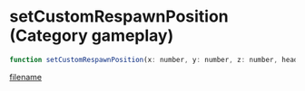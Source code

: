 # setCustomRespawnPosition (Category gameplay)

```js
function setCustomRespawnPosition(x: number, y: number, z: number, heading: number): void
```

[filename](setCustomRespawnPosition_m.md ':include')